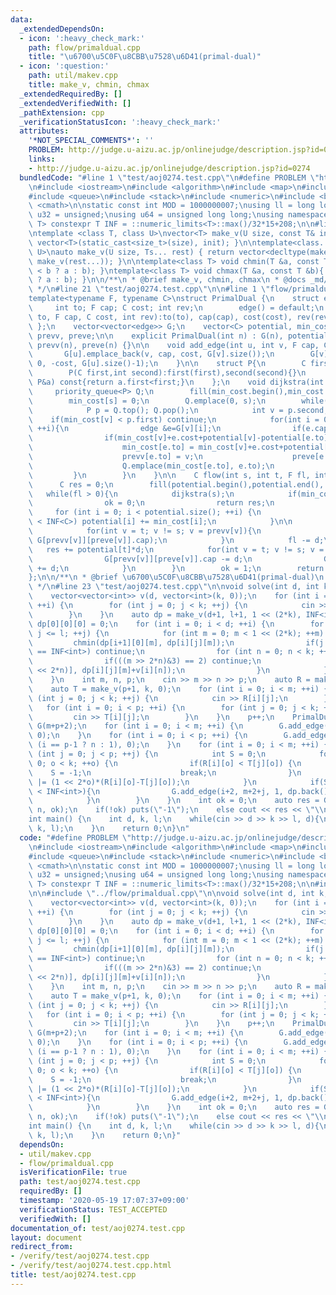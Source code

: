 ```yaml
---
data:
  _extendedDependsOn:
  - icon: ':heavy_check_mark:'
    path: flow/primaldual.cpp
    title: "\u6700\u5C0F\u8CBB\u7528\u6D41(primal-dual)"
  - icon: ':question:'
    path: util/makev.cpp
    title: make_v, chmin, chmax
  _extendedRequiredBy: []
  _extendedVerifiedWith: []
  _pathExtension: cpp
  _verificationStatusIcon: ':heavy_check_mark:'
  attributes:
    '*NOT_SPECIAL_COMMENTS*': ''
    PROBLEM: http://judge.u-aizu.ac.jp/onlinejudge/description.jsp?id=0274
    links:
    - http://judge.u-aizu.ac.jp/onlinejudge/description.jsp?id=0274
  bundledCode: "#line 1 \"test/aoj0274.test.cpp\"\n#define PROBLEM \"http://judge.u-aizu.ac.jp/onlinejudge/description.jsp?id=0274\"\
    \n#include <iostream>\n#include <algorithm>\n#include <map>\n#include <set>\n\
    #include <queue>\n#include <stack>\n#include <numeric>\n#include <bitset>\n#include\
    \ <cmath>\n\nstatic const int MOD = 1000000007;\nusing ll = long long;\nusing\
    \ u32 = unsigned;\nusing u64 = unsigned long long;\nusing namespace std;\n\ntemplate<class\
    \ T> constexpr T INF = ::numeric_limits<T>::max()/32*15+208;\n\n#line 1 \"util/makev.cpp\"\
    \ntemplate <class T, class U>\nvector<T> make_v(U size, const T& init){ return\
    \ vector<T>(static_cast<size_t>(size), init); }\n\ntemplate<class... Ts, class\
    \ U>\nauto make_v(U size, Ts... rest) { return vector<decltype(make_v(rest...))>(static_cast<size_t>(size),\
    \ make_v(rest...)); }\n\ntemplate<class T> void chmin(T &a, const T &b){ a = (a\
    \ < b ? a : b); }\ntemplate<class T> void chmax(T &a, const T &b){ a = (a > b\
    \ ? a : b); }\n\n/**\n * @brief make_v, chmin, chmax\n * @docs _md/makev.md\n\
    \ */\n#line 21 \"test/aoj0274.test.cpp\"\n\n#line 1 \"flow/primaldual.cpp\"\n\
    template<typename F, typename C>\nstruct PrimalDual {\n    struct edge {\n   \
    \     int to; F cap; C cost; int rev;\n        edge() = default;\n        edge(int\
    \ to, F cap, C cost, int rev):to(to), cap(cap), cost(cost), rev(rev) {};\n   \
    \ };\n    vector<vector<edge>> G;\n    vector<C> potential, min_cost;\n    vector<int>\
    \ prevv, preve;\n\n    explicit PrimalDual(int n) : G(n), potential(n), min_cost(n),\
    \ prevv(n), preve(n) {}\n\n    void add_edge(int u, int v, F cap, C cost){\n \
    \       G[u].emplace_back(v, cap, cost, G[v].size());\n        G[v].emplace_back(u,\
    \ 0, -cost, G[u].size()-1);\n    }\n\n    struct P{\n        C first; int second;\n\
    \        P(C first,int second):first(first),second(second){}\n        bool operator<(const\
    \ P&a) const{return a.first<first;}\n    };\n    void dijkstra(int s){\n\n   \
    \     priority_queue<P> Q;\n        fill(min_cost.begin(),min_cost.end(), INF<C>);\n\
    \        min_cost[s] = 0;\n        Q.emplace(0, s);\n        while(!Q.empty()){\n\
    \            P p = Q.top(); Q.pop();\n            int v = p.second;\n        \
    \    if(min_cost[v] < p.first) continue;\n            for(int i = 0; i < G[v].size();\
    \ ++i){\n                edge &e=G[v][i];\n                if(e.cap==0) continue;\n\
    \                if(min_cost[v]+e.cost+potential[v]-potential[e.to] < min_cost[e.to]){\n\
    \                    min_cost[e.to] = min_cost[v]+e.cost+potential[v]-potential[e.to];\n\
    \                    prevv[e.to] = v;\n                    preve[e.to] = i;\n\
    \                    Q.emplace(min_cost[e.to], e.to);\n                }\n   \
    \         }\n        }\n    }\n\n    C flow(int s, int t, F fl, int &ok){\n  \
    \      C res = 0;\n        fill(potential.begin(),potential.end(), 0);\n     \
    \   while(fl > 0){\n            dijkstra(s);\n            if(min_cost[t] == INF<C>){\n\
    \                ok = 0;\n                return res;\n            }\n       \
    \     for (int i = 0; i < potential.size(); ++i) {\n                if(min_cost[i]\
    \ < INF<C>) potential[i] += min_cost[i];\n            }\n\n            F d = fl;\n\
    \            for(int v = t; v != s; v = prevv[v]){\n                d = min(d,\
    \ G[prevv[v]][preve[v]].cap);\n            }\n            fl -= d;\n         \
    \   res += potential[t]*d;\n            for(int v = t; v != s; v = prevv[v]){\n\
    \                G[prevv[v]][preve[v]].cap -= d;\n                G[v][G[prevv[v]][preve[v]].rev].cap\
    \ += d;\n            }\n        }\n        ok = 1;\n        return res;\n    }\n\
    };\n\n/**\n * @brief \u6700\u5C0F\u8CBB\u7528\u6D41(primal-dual)\n * @docs _md/primaldual.md\n\
    \ */\n#line 23 \"test/aoj0274.test.cpp\"\n\nvoid solve(int d, int k, int l){\n\
    \    vector<vector<int>> v(d, vector<int>(k, 0));\n    for (int i = 0; i < d;\
    \ ++i) {\n        for (int j = 0; j < k; ++j) {\n            cin >> v[i][j];\n\
    \        }\n    }\n    auto dp = make_v(d+1, l+1, 1 << (2*k), INF<int>);\n   \
    \ dp[0][0][0] = 0;\n    for (int i = 0; i < d; ++i) {\n        for (int j = 0;\
    \ j <= l; ++j) {\n            for (int m = 0; m < 1 << (2*k); ++m) {\n       \
    \         chmin(dp[i+1][0][m], dp[i][j][m]);\n                if(j == l || dp[i][j][m]\
    \ == INF<int>) continue;\n                for (int n = 0; n < k; ++n) {\n    \
    \                if(((m >> 2*n)&3) == 2) continue;\n                    chmin(dp[i][j+1][m+(1\
    \ << 2*n)], dp[i][j][m]+v[i][n]);\n                }\n            }\n        }\n\
    \    }\n    int m, n, p;\n    cin >> m >> n >> p;\n    auto R = make_v(m, k, 0);\n\
    \    auto T = make_v(p+1, k, 0);\n    for (int i = 0; i < m; ++i) {\n        for\
    \ (int j = 0; j < k; ++j) {\n            cin >> R[i][j];\n        }\n    }\n \
    \   for (int i = 0; i < p; ++i) {\n        for (int j = 0; j < k; ++j) {\n   \
    \         cin >> T[i][j];\n        }\n    }\n    p++;\n    PrimalDual<int, int>\
    \ G(m+p+2);\n    for (int i = 0; i < m; ++i) {\n        G.add_edge(0, i+2, 1,\
    \ 0);\n    }\n    for (int i = 0; i < p; ++i) {\n        G.add_edge(m+2+i, 1,\
    \ (i == p-1 ? n : 1), 0);\n    }\n    for (int i = 0; i < m; ++i) {\n        for\
    \ (int j = 0; j < p; ++j) {\n            int S = 0;\n            for (int o =\
    \ 0; o < k; ++o) {\n                if(R[i][o] < T[j][o]) {\n                \
    \    S = -1;\n                    break;\n                }\n                S\
    \ |= (1 << 2*o)*(R[i][o]-T[j][o]);\n            }\n            if(S >= 0 && dp.back()[0][S]\
    \ < INF<int>){\n                G.add_edge(i+2, m+2+j, 1, dp.back()[0][S]);\n\
    \            }\n        }\n    }\n    int ok = 0;\n    auto res = G.flow(0, 1,\
    \ n, ok);\n    if(!ok) puts(\"-1\");\n    else cout << res << \"\\n\";\n}\n\n\
    int main() {\n    int d, k, l;\n    while(cin >> d >> k >> l, d){\n        solve(d,\
    \ k, l);\n    }\n    return 0;\n}\n"
  code: "#define PROBLEM \"http://judge.u-aizu.ac.jp/onlinejudge/description.jsp?id=0274\"\
    \n#include <iostream>\n#include <algorithm>\n#include <map>\n#include <set>\n\
    #include <queue>\n#include <stack>\n#include <numeric>\n#include <bitset>\n#include\
    \ <cmath>\n\nstatic const int MOD = 1000000007;\nusing ll = long long;\nusing\
    \ u32 = unsigned;\nusing u64 = unsigned long long;\nusing namespace std;\n\ntemplate<class\
    \ T> constexpr T INF = ::numeric_limits<T>::max()/32*15+208;\n\n#include \"../util/makev.cpp\"\
    \n\n#include \"../flow/primaldual.cpp\"\n\nvoid solve(int d, int k, int l){\n\
    \    vector<vector<int>> v(d, vector<int>(k, 0));\n    for (int i = 0; i < d;\
    \ ++i) {\n        for (int j = 0; j < k; ++j) {\n            cin >> v[i][j];\n\
    \        }\n    }\n    auto dp = make_v(d+1, l+1, 1 << (2*k), INF<int>);\n   \
    \ dp[0][0][0] = 0;\n    for (int i = 0; i < d; ++i) {\n        for (int j = 0;\
    \ j <= l; ++j) {\n            for (int m = 0; m < 1 << (2*k); ++m) {\n       \
    \         chmin(dp[i+1][0][m], dp[i][j][m]);\n                if(j == l || dp[i][j][m]\
    \ == INF<int>) continue;\n                for (int n = 0; n < k; ++n) {\n    \
    \                if(((m >> 2*n)&3) == 2) continue;\n                    chmin(dp[i][j+1][m+(1\
    \ << 2*n)], dp[i][j][m]+v[i][n]);\n                }\n            }\n        }\n\
    \    }\n    int m, n, p;\n    cin >> m >> n >> p;\n    auto R = make_v(m, k, 0);\n\
    \    auto T = make_v(p+1, k, 0);\n    for (int i = 0; i < m; ++i) {\n        for\
    \ (int j = 0; j < k; ++j) {\n            cin >> R[i][j];\n        }\n    }\n \
    \   for (int i = 0; i < p; ++i) {\n        for (int j = 0; j < k; ++j) {\n   \
    \         cin >> T[i][j];\n        }\n    }\n    p++;\n    PrimalDual<int, int>\
    \ G(m+p+2);\n    for (int i = 0; i < m; ++i) {\n        G.add_edge(0, i+2, 1,\
    \ 0);\n    }\n    for (int i = 0; i < p; ++i) {\n        G.add_edge(m+2+i, 1,\
    \ (i == p-1 ? n : 1), 0);\n    }\n    for (int i = 0; i < m; ++i) {\n        for\
    \ (int j = 0; j < p; ++j) {\n            int S = 0;\n            for (int o =\
    \ 0; o < k; ++o) {\n                if(R[i][o] < T[j][o]) {\n                \
    \    S = -1;\n                    break;\n                }\n                S\
    \ |= (1 << 2*o)*(R[i][o]-T[j][o]);\n            }\n            if(S >= 0 && dp.back()[0][S]\
    \ < INF<int>){\n                G.add_edge(i+2, m+2+j, 1, dp.back()[0][S]);\n\
    \            }\n        }\n    }\n    int ok = 0;\n    auto res = G.flow(0, 1,\
    \ n, ok);\n    if(!ok) puts(\"-1\");\n    else cout << res << \"\\n\";\n}\n\n\
    int main() {\n    int d, k, l;\n    while(cin >> d >> k >> l, d){\n        solve(d,\
    \ k, l);\n    }\n    return 0;\n}"
  dependsOn:
  - util/makev.cpp
  - flow/primaldual.cpp
  isVerificationFile: true
  path: test/aoj0274.test.cpp
  requiredBy: []
  timestamp: '2020-05-19 17:07:37+09:00'
  verificationStatus: TEST_ACCEPTED
  verifiedWith: []
documentation_of: test/aoj0274.test.cpp
layout: document
redirect_from:
- /verify/test/aoj0274.test.cpp
- /verify/test/aoj0274.test.cpp.html
title: test/aoj0274.test.cpp
---
```

